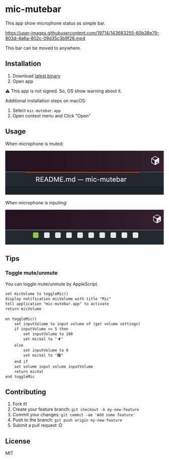 # mic-mutebar

This app show microphone status as simple bar.

https://user-images.githubusercontent.com/19714/143683255-60b38e79-803d-4a6a-802c-09d35c3b9f28.mp4

This bar can be moved to anywhere.

## Installation

1. Download [latest binary](https://github.com/azu/mic-mutebar/releases/latest)
2. Open app

:warning: This app is not signed. So, OS show warning about it.

Additional installation steps on macOS:

1. Select `mic-mutebar.app`
2. Open context menu and Click "Open"

## Usage

When microphone is muted:

![](./docs/img/muted.png)

When microphone is inputing:

![](./docs/img/inputing.png)

## Tips

### Toggle mute/unmute

You can toggle mute/unmute by AppleScript.

```applescript
set micVolume to toggleMic()
display notification micVolume with title "Mic"
tell application "mic-mutebar.app" to activate
return micVolume

on toggleMic()
	set inputVolume to input volume of (get volume settings)
	if inputVolume <= 5 then
		set inputVolume to 100
		set micVal to "🔈"
	else
		set inputVolume to 0
		set micVal to "🔇"
	end if
	set volume input volume inputVolume
	return micVal
end toggleMic
```

## Contributing

1. Fork it!
2. Create your feature branch: `git checkout -b my-new-feature`
3. Commit your changes: `git commit -am 'Add some feature'`
4. Push to the branch: `git push origin my-new-feature`
5. Submit a pull request :D

## License

MIT
